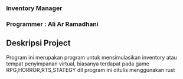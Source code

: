 ### Inventory Manager
### Programmer : Ali Ar Ramadhani

## Deskripsi Project
Program ini merupakan program untuk mensimulasikan inventory atau tempat penyimpanan virtual, biasanya terdapat pada game RPG,HORROR,RTS,STATEGY dll
program ini ditulis menggunakan rust
